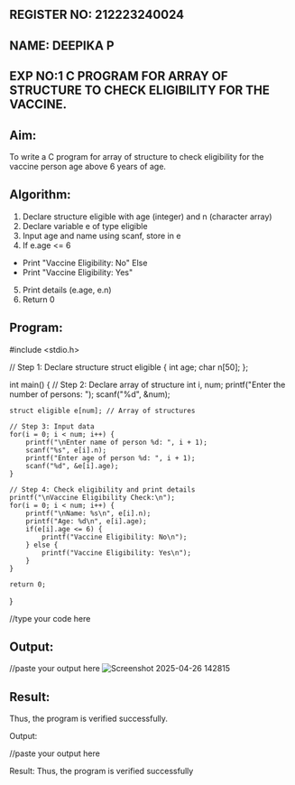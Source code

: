 ## REGISTER NO: 212223240024
## NAME: DEEPIKA P
## EXP NO:1 C PROGRAM FOR ARRAY OF STRUCTURE TO CHECK ELIGIBILITY FOR THE VACCINE.

## Aim:
To write a C program for array of structure to check eligibility for the vaccine person age above 6 years of age.

## Algorithm:
1.	Declare structure eligible with age (integer) and n (character array)
2.	Declare variable e of type eligible
3.	Input age and name using scanf, store in e
4.	If e.age <= 6
-	Print "Vaccine Eligibility: No"
Else
-	Print "Vaccine Eligibility: Yes"
5.	Print details (e.age, e.n)
6.	Return 0
 
## Program:
#include <stdio.h>

// Step 1: Declare structure
struct eligible {
    int age;
    char n[50];
};

int main() {
    // Step 2: Declare array of structure
    int i, num;
    printf("Enter the number of persons: ");
    scanf("%d", &num);
    
    struct eligible e[num]; // Array of structures

    // Step 3: Input data
    for(i = 0; i < num; i++) {
        printf("\nEnter name of person %d: ", i + 1);
        scanf("%s", e[i].n);
        printf("Enter age of person %d: ", i + 1);
        scanf("%d", &e[i].age);
    }

    // Step 4: Check eligibility and print details
    printf("\nVaccine Eligibility Check:\n");
    for(i = 0; i < num; i++) {
        printf("\nName: %s\n", e[i].n);
        printf("Age: %d\n", e[i].age);
        if(e[i].age <= 6) {
            printf("Vaccine Eligibility: No\n");
        } else {
            printf("Vaccine Eligibility: Yes\n");
        }
    }

    return 0;
}


//type your code here


## Output:

//paste your output here
![Screenshot 2025-04-26 142815](https://github.com/user-attachments/assets/80f28130-3e52-4ef3-b2b1-4597bbb249a8)


## Result:
Thus, the program is verified successfully. 










Output:


//paste your output here











Result:
Thus, the program is verified successfully
 


